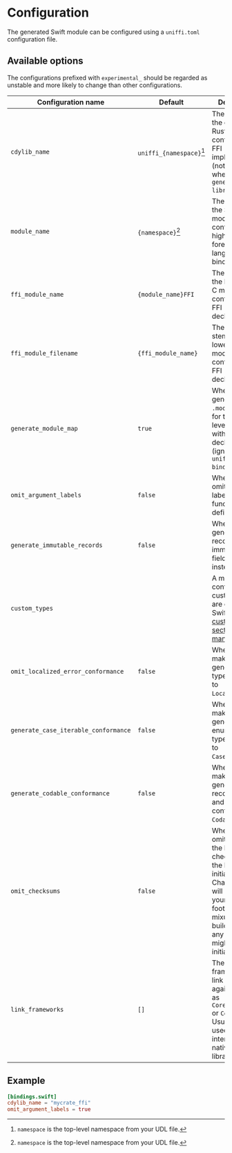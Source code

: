 # Configuration

The generated Swift module can be configured using a `uniffi.toml` configuration file.

## Available options

The configurations prefixed with `experimental_` should be regarded as unstable and
more likely to change than other configurations.

| Configuration name                   | Default                  | Description                                                                                                                                                                                                 |
| ------------------------------------ | ------------------------ | ----------------------------------------------------------------------------------------------------------------------------------------------------------------------------------------------------------- |
| `cdylib_name`                        | `uniffi_{namespace}`[^1] | The name of the compiled Rust library containing the FFI implementation (not needed when using `generate --library`).                                                                                       |
| `module_name`                        | `{namespace}`[^1]        | The name of the Swift module containing the high-level foreign-language bindings.                                                                                                                           |
| `ffi_module_name`                    | `{module_name}FFI`       | The name of the lower-level C module containing the FFI declarations.                                                                                                                                       |
| `ffi_module_filename`                | `{ffi_module_name}`      | The filename stem for the lower-level C module containing the FFI declarations.                                                                                                                             |
| `generate_module_map`                | `true`                   | Whether to generate a `.modulemap` file for the lower-level C module with FFI declarations. (ignored by `uniffi-bindgen-swift`)                                                                             |
| `omit_argument_labels`               | `false`                  | Whether to omit argument labels in Swift function definitions.                                                                                                                                              |
| `generate_immutable_records`         | `false`                  | Whether to generate records with immutable fields (`let` instead of `var`).                                                                                                                                 |
| `custom_types`                       |                          | A map which controls how custom types are exposed to Swift. See the [custom types section of the manual](../types/custom_types.md#custom-types-in-the-bindings-code)                                        |
| `omit_localized_error_conformance`   | `false`                  | Whether to make generated error types conform to `LocalizedError`.                                                                                                                                          |
| `generate_case_iterable_conformance` | `false`                  | Whether to make simple generated enum and error types conform to `CaseIterable`.                                                                                                                            |
| `generate_codable_conformance`       | `false`                  | Whether to make generated record, enum and error types conform to `Codable`.                                                                                                                                |
| `omit_checksums`                     | `false`                  | Whether to omit checking the library checksums as the library is initialized. Changing this will shoot yourself in the foot if you mixup your build pipeline in any way, but might speed up initialization. |
| `link_frameworks`                    | `[]`                     | The extra frameworks to link this binary against, such as `CoreBluetooth` or `CoreAudio`. Usually only used for interacting with native platform libraries.                                                 |

[^1]: `namespace` is the top-level namespace from your UDL file.

## Example

```toml
[bindings.swift]
cdylib_name = "mycrate_ffi"
omit_argument_labels = true
```
